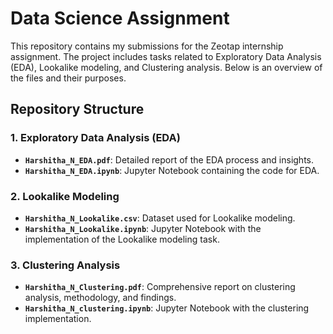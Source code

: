 # Data Science Assignment

This repository contains my submissions for the Zeotap internship assignment. The project includes tasks related to Exploratory Data Analysis (EDA), Lookalike modeling, and Clustering analysis. Below is an overview of the files and their purposes.

## Repository Structure

### 1. Exploratory Data Analysis (EDA)
- **`Harshitha_N_EDA.pdf`**: Detailed report of the EDA process and insights.
- **`Harshitha_N_EDA.ipynb`**: Jupyter Notebook containing the code for EDA.

### 2. Lookalike Modeling
- **`Harshitha_N_Lookalike.csv`**: Dataset used for Lookalike modeling.
- **`Harshitha_N_Lookalike.ipynb`**: Jupyter Notebook with the implementation of the Lookalike modeling task.

### 3. Clustering Analysis
- **`Harshitha_N_Clustering.pdf`**: Comprehensive report on clustering analysis, methodology, and findings.
- **`Harshitha_N_clustering.ipynb`**: Jupyter Notebook with the clustering implementation.
